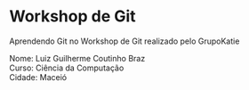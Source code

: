 # Workshop de Git
Aprendendo Git no Workshop de Git realizado pelo GrupoKatie  

Nome: Luiz Guilherme Coutinho Braz  
Curso: Ciência da Computação  
Cidade: Maceió  